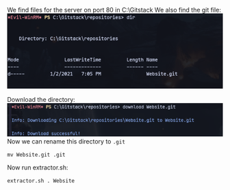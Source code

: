 We find files for the server on port 80 in C:\\Gitstack We also find the git file:
![](../../attachment/d9cb566698bb660f49d5b166cf367d2a.png)

Download the directory:
![](../../attachment/1b8348df44fb25c3442e2c957ed7ffa2.png)
Now we can rename this directory to `.git`
```
mv Website.git .git      
```
Now run extractor.sh:
```
extractor.sh . Website
```

